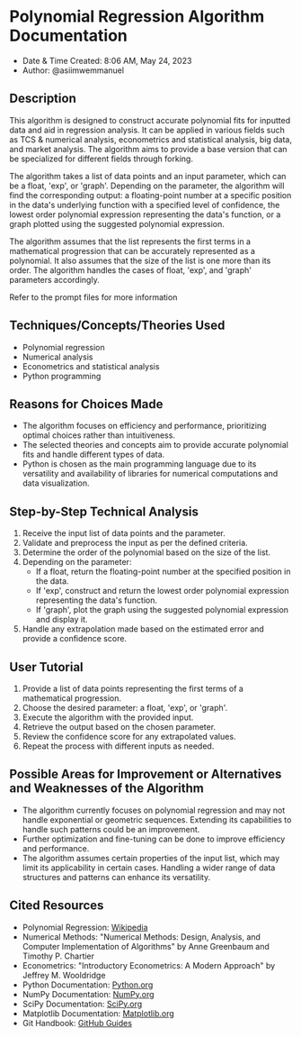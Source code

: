 # Polynomial Regression Algorithm Documentation

- Date & Time Created: 8:06 AM, May 24, 2023
- Author: @asiimwemmanuel

## Description

This algorithm is designed to construct accurate polynomial fits for inputted data and aid in regression analysis. It can be applied in various fields such as TCS & numerical analysis, econometrics and statistical analysis, big data, and market analysis. The algorithm aims to provide a base version that can be specialized for different fields through forking.

The algorithm takes a list of data points and an input parameter, which can be a float, 'exp', or 'graph'. Depending on the parameter, the algorithm will find the corresponding output: a floating-point number at a specific position in the data's underlying function with a specified level of confidence, the lowest order polynomial expression representing the data's function, or a graph plotted using the suggested polynomial expression.

The algorithm assumes that the list represents the first terms in a mathematical progression that can be accurately represented as a polynomial. It also assumes that the size of the list is one more than its order. The algorithm handles the cases of float, 'exp', and 'graph' parameters accordingly.

Refer to the prompt files for more information

## Techniques/Concepts/Theories Used

- Polynomial regression
- Numerical analysis
- Econometrics and statistical analysis
- Python programming

## Reasons for Choices Made

- The algorithm focuses on efficiency and performance, prioritizing optimal choices rather than intuitiveness.
- The selected theories and concepts aim to provide accurate polynomial fits and handle different types of data.
- Python is chosen as the main programming language due to its versatility and availability of libraries for numerical computations and data visualization.

## Step-by-Step Technical Analysis

1. Receive the input list of data points and the parameter.
2. Validate and preprocess the input as per the defined criteria.
3. Determine the order of the polynomial based on the size of the list.
4. Depending on the parameter:
   - If a float, return the floating-point number at the specified position in the data.
   - If 'exp', construct and return the lowest order polynomial expression representing the data's function.
   - If 'graph', plot the graph using the suggested polynomial expression and display it.
5. Handle any extrapolation made based on the estimated error and provide a confidence score.

## User Tutorial

1. Provide a list of data points representing the first terms of a mathematical progression.
2. Choose the desired parameter: a float, 'exp', or 'graph'.
3. Execute the algorithm with the provided input.
4. Retrieve the output based on the chosen parameter.
5. Review the confidence score for any extrapolated values.
6. Repeat the process with different inputs as needed.

## Possible Areas for Improvement or Alternatives and Weaknesses of the Algorithm

- The algorithm currently focuses on polynomial regression and may not handle exponential or geometric sequences. Extending its capabilities to handle such patterns could be an improvement.
- Further optimization and fine-tuning can be done to improve efficiency and performance.
- The algorithm assumes certain properties of the input list, which may limit its applicability in certain cases. Handling a wider range of data structures and patterns can enhance its versatility.

## Cited Resources

- Polynomial Regression: [Wikipedia](https://en.wikipedia.org/wiki/Polynomial_regression)
- Numerical Methods: "Numerical Methods: Design, Analysis, and Computer Implementation of Algorithms" by Anne Greenbaum and Timothy P. Chartier
- Econometrics: "Introductory Econometrics: A Modern Approach" by Jeffrey M. Wooldridge
- Python Documentation: [Python.org](https://docs.python.org/3/)
- NumPy Documentation: [NumPy.org](https://numpy.org/doc/)
- SciPy Documentation: [SciPy.org](https://docs.scipy.org/doc/)
- Matplotlib Documentation: [Matplotlib.org](https://matplotlib.org/stable/contents.html)
- Git Handbook: [GitHub Guides](https://guides.github.com/introduction/git-handbook/)

